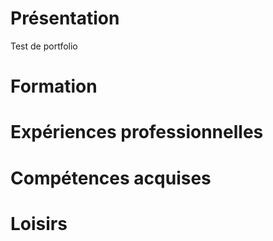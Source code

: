 # Présentation

Test de portfolio

# Formation




# Expériences professionnelles




# Compétences acquises




# Loisirs
